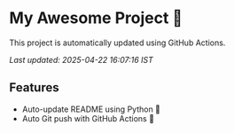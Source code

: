 # My Awesome Project 🚀

This project is automatically updated using GitHub Actions.

_Last updated: 2025-04-22 16:07:16 IST_

## Features
- Auto-update README using Python 🐍
- Auto Git push with GitHub Actions 🤖
